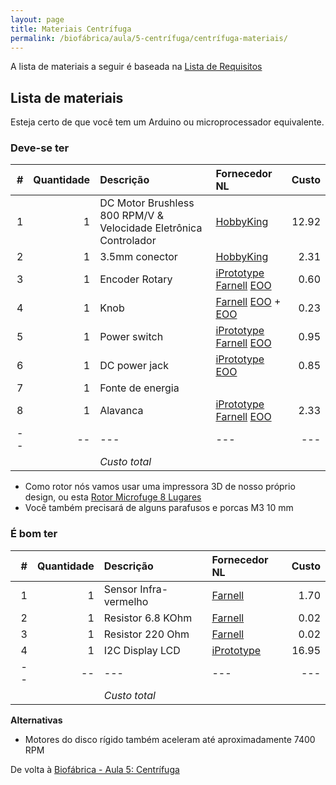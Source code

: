 ```yaml
---
layout: page
title: Materiais Centrífuga
permalink: /biofábrica/aula/5-centrífuga/centrífuga-materiais/
---
```


A lista de materiais a seguir é baseada na [Lista de Requisitos](/biofactory/class/5-centrifuge/requirements/)

## Lista de materiais

Esteja certo de que você tem um Arduino ou microprocessador equivalente.

### Deve-se ter

|#|Quantidade|Descrição|Fornecedor NL|Custo|
|-:|----:|:---------|:-------|---:|
|1|1|DC Motor Brushless 800 RPM/V & Velocidade Eletrônica Controlador|[HobbyKing](http://www.hobbyking.com/hobbyking/store/__40269__HobbyKing_Donkey_ST3511_810kv_Brushless_Power_System_Combo.html)|12.92|
|2|1|3.5mm conector|[HobbyKing](http://www.hobbyking.com/hobbyking/store/__18448__Female_XT60_connectors_5pcs_bag_GENUINE.html)|2.31|
|3|1|Encoder Rotary|[iPrototype](https://iprototype.nl/products/components/buttons-switches/rotary-encoder-rgb) [Farnell](http://nl.farnell.com/alps/ec12e1240406/encoder-vertical-12mm-12det-12ppr/dp/2065052) [EOO](http://www.eoo-bv.nl/index.php?_a=viewProd&productId=9553)|0.60|
|4|1|Knob|[Farnell](http://nl.farnell.com/multicomp/cr-r4-7/knob-soft-touch-d-shaft-black/dp/1440012?ost=1440012) [EOO](http://www.eoo-bv.nl/index.php?_a=viewProd&productId=6065) + [EOO](http://www.eoo-bv.nl/index.php?_a=viewProd&productId=11139)|0.23|
|5|1|Power switch|[iPrototype](https://iprototype.nl/products/components/buttons-switches/rocker-switch-large) [Farnell](http://nl.farnell.com/multicomp/mc34224-071-1601/switch-spdt-20a-250vac-blk-red/dp/1454382) [EOO](http://www.eoo-bv.nl/index.php?_a=viewProd&productId=11596)|0.95|
|6|1|DC power jack|[iPrototype](https://iprototype.nl/products/accessoires/power/DC-barrel-jack-adapter) [EOO](http://www.eoo-bv.nl/index.php?_a=viewProd&productId=3298)|0.85|
|7|1|Fonte de energia|||
|8|1|Alavanca|[iPrototype](https://iprototype.nl/products/components/buttons-switches/micro-switch-right-lever) [Farnell](http://nl.farnell.com/itw-switches/19n403l18/microswitch-v4-lever/dp/624676?Ntt=624676) [EOO](http://www.eoo-bv.nl/index.php?_a=viewProd&productId=14543)|2.33|
|--|--|---|---|---|
|||*Custo total*|||

* Como rotor nós vamos usar uma impressora 3D de nosso próprio design, ou esta [Rotor Microfuge 8 Lugares ](http://www.thingiverse.com/thing:97524)
* Você também precisará de alguns parafusos e porcas M3 10 mm 

### É bom ter

|#|Quantidade|Descrição|Fornecedor NL|Custo|
|-:|----:|:---------|:-------|---:|
|1|1|Sensor Infra-vermelho|[Farnell](http://nl.farnell.com/fairchild-semiconductor/qrd1114/opto-switch-reflective/dp/1467858?Ntt=1467858)|1.70|
|2|1|Resistor 6.8 KOhm|[Farnell](http://nl.farnell.com/multicomp/mcf-0-25w-6k8/resistor-carbon-film-6k8-0-25w/dp/9339663?Ntt=9339663)|0.02|
|3|1|Resistor 220 Ohm|[Farnell](http://nl.farnell.com/multicomp/mcf-0-25w-220r/resistor-carbon-film-220r-0-25w/dp/9339299?Ntt=9339299)|0.02|
|4|1|I2C Display LCD|[iPrototype](https://iprototype.nl/products/components/led-lcd/lcd16x2-I2C-BL)|16.95|
|--|--|---|---|---|
|||*Custo total*|||

**Alternativas**

* Motores do disco rígido também aceleram até aproximadamente 7400 RPM

De volta à [Biofábrica - Aula 5: Centrífuga](/biofactory/class/5-centrifuge/)
